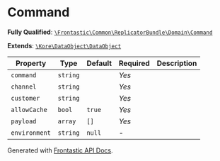 #  Command

**Fully Qualified**: [`\Frontastic\Common\ReplicatorBundle\Domain\Command`](../../../../src/php/ReplicatorBundle/Domain/Command.php)

**Extends**: [`\Kore\DataObject\DataObject`](https://github.com/kore/DataObject)

Property|Type|Default|Required|Description
--------|----|-------|--------|-----------
`command` | `string` |  | *Yes* | 
`channel` | `string` |  | *Yes* | 
`customer` | `string` |  | *Yes* | 
`allowCache` | `bool` | `true` | *Yes* | 
`payload` | `array` | `[]` | *Yes* | 
`environment` | `string` | `null` | - | 

Generated with [Frontastic API Docs](https://github.com/FrontasticGmbH/apidocs).
